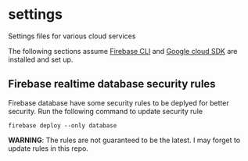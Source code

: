 # settings
Settings files for various cloud services

The following sections assume [Firebase CLI] and [Google cloud SDK] are installed and set up.

[Firebase CLI]: https://firebase.google.com/docs/hosting/quickstart
[Google cloud SDK]: https://cloud.google.com/sdk/docs/

## Firebase realtime database security rules
Firebase database have some security rules to be deplyed for better security.
Run the following command to update security rule

```shell
firebase deploy --only database
```

__WARNING__: The rules are not guaranteed to be the latest. I may forget to update rules in this repo.
